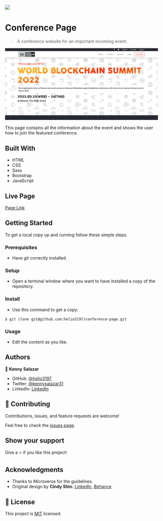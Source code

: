 ![](https://img.shields.io/badge/Microverse-blueviolet)

# Conference Page

> A conference website for an important incoming event.

![screenshot](./screenshot.png)

This page contains all the information about the event and shows the user how to join the featured conference.

## Built With

- HTML
- CSS
- Sass
- Bootstrap
- JavaScript

## Live Page

[Page Link](https://helio3197.github.io/conference-page)


## Getting Started

To get a local copy up and running follow these simple steps.

### Prerequisites

- Have git correctly installed.

### Setup

- Open a terminal window where you want to have installed a copy of the repository.

### Install

- Use this command to get a copy:
```
$ git clone git@github.com:helio3197/conference-page.git
```
### Usage

- Edit the content as you like.


## Authors

👤 **Kenny Salazar**

- GitHub: [@helio3197](https://github.com/helio3197)
- Twitter: [@kennysalazar31](https://twitter.com/kennysalazar31)
- LinkedIn: [LinkedIn](https://linkedin.com/in/kenny-salazar-1a1687110)

## 🤝 Contributing

Contributions, issues, and feature requests are welcome!

Feel free to check the [issues page](../../issues/).

## Show your support

Give a ⭐️ if you like this project!

## Acknowledgments

- Thanks to Microverse for the guidelines.
- Original design by **Cindy Shin**: [LinkedIn](https://www.linkedin.com/in/adagio07/), [Behance](https://www.behance.net/adagio07)


## 📝 License

This project is [MIT](./MIT.md) licensed.
